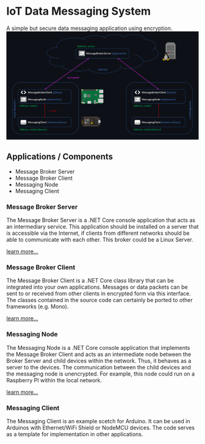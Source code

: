 # IoT Data Messaging System
A simple but secure data messaging application using encryption.
![alt text](scheme.png?raw=true)

## Applications / Components
* Message Broker Server
* Message Broker Client
* Messaging Node
* Messaging Client

### Message Broker Server
The Message Broker Server is a .NET Core console application that acts as an intermediary service. This application should be installed on a server that is accessible via the Internet, if clients from different networks should be able to communicate with each other.
This broker could be a Linux Server.

[learn more...](https://github.com/MiHoCode/dotnet-message-broker/wiki/Message-Broker-Server)

### Message Broker Client
The Message Broker Client is a .NET Core class library that can be integrated into your own applications. Messages or data packets can be sent to or received from other clients in encrypted form via this interface. The classes contained in the source code can certainly be ported to other frameworks (e.g. Mono).

[learn more...](https://github.com/MiHoCode/dotnet-message-broker/wiki/Message-Broker-Client-(Library))

### Messaging Node
The Messaging Node is a .NET Core console application that implements the Message Broker Client and acts as an intermediate node between the Broker Server and child devices within the network. Thus, it behaves as a server to the devices. The communication between the child devices and the messaging node is unencrypted.
For example, this node could run on a Raspberry PI within the local network.

[learn more...](https://github.com/MiHoCode/dotnet-message-broker/wiki/Messaging-Node)

### Messaging Client
The Messaging Client is an example scetch for Arduino. It can be used in Arduinos with Ethernet/WiFi Shield or NodeMCU devices. The code serves as a template for implementation in other applications.
